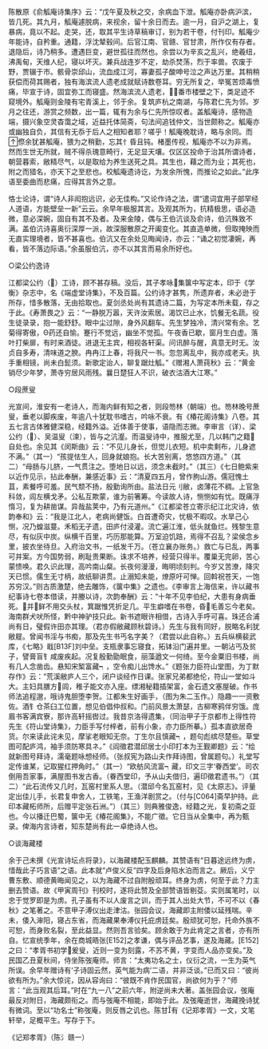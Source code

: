 <!-- { "loadSidebar": true } -->
陈散原《俞觚庵诗集序》云：“戊午夏及秋之交，余病血下泄。觚庵亦卧病沪滨，皆几死。其九月，觚庵遽脱病，来视余，留十余日而去。逾一月，自沪之湖上，复暴病，竟以不起。走哭，还，取其平生诗草稿审订，别为若干卷，付刊印。觚庵少年能诗，自矜重。通籍，浮沈辇毂间。后官江南、官赣、官甘肃，所作仅有存者。退隐后，诗乃稍多。遭遇巨变，避世孤往而然也。余尝以为辛亥之乱兴，绝羲纽，沸禹甸，天维人纪，寝以坏灭。兼兵战连岁不定，劫杀焚荡，烈于率兽。农废于野，贾辍于市。骸骨崇邱山，流血成江河，寡妻孤子酸呻号泣之声达万里。其稍稍获偿而荷其赐者，独有海滨流人遗老成就赋诗数卷耳。穷无所复之，举冤苦烦毒愤痛，毕宣于诗，固宜弥工而寝盛。然海滨流人遗老，番市楼壁之下，类足迹不窥境外。觚庵则金陵有宅青溪上，邻于余。复筑庐杭之南湖，与陈君仁先为邻。岁月之往还，游赏之频数，出一篇，辄有为余与仁先所惊叹者。盖觚庵诗，感物造端，摄兴象空灵杳霭之域，近益托体简斋，句法间追钱仲文，当世颇称之。觚庵亦或幽独自负，其信有无忝于后人之相知者耶？嗟乎！觚庵晚耽诗，略与余同。而傺余犹甚觚庵，猥为之稍勤，忘其忄昏且钝。楮墨传视，觚庵亦不以为非焉。然而生世无所就，贼不得杀瑰意畸行，无足显天壤。仅区区投命于治其所谓诗者，朝营暮索，敝精尽气，以是取给为养生送死之具。其生也，藉之而为业；其死也，附之而猎名，亦天下之至悲也。校觚庵遗诗讫，为发余所愧，而推论之如此。”此序语至委曲而悲痛，应得其言外之意。

恪士论诗，谓“诗人非闳抱远识，必无佳构。”又论作诗之法，谓“遣词宜用子部罕经人道语，方能壁垒一新”云云。余早年极服其言。及观其所为，抗精极思，语必造微，意必深婉，固自有其不及者。及来金陵，偶与王伯沆谈及俞诗，伯沆殊致不满。盖伯沆诗喜奥衍深厚一派，故深服散原之开阖变化。其直造单微，但取掩映而无直实理境者，皆不甚喜也。伯沆又在余处见晦闻诗，亦云：“诵之初觉凄婉，再看，皆不落边际语。”余虽服伯沆，亦不以其言而易余所好也。

○梁公约逸诗

江都梁公约（）工诗，顾不甚存稿。没后，其子孝咏集箧中写定本，印于《学衡》杂志中，名《端虚堂诗集》，不及百篇。公约诗才甚隽，所遗弃者，未必逊于所存，惜多散落，无由拾取也。夏剑丞处尚有其遗诗二篇，为写定本所未载，存之于此。《寿萧畏之》云：“一静脱万嚣，天许汝索居。渴饮已止水，饥餐无名蔬。役生徒录录，抱一能舒舒。眼中尘过隙，身外风翻车。先生梦独冷，清兴常有余。艺菊得寄傲，Θ药还自愉。蹇行不觉远，幽坐不觉孤。午夜香已歇，窗月生白虚。落叶打柴扉，有时来酒徒。进退无主宾，相视各轩渠。问讯醉与醒，真意无时无。汝贞自多寿，清味道之腴。冉冉江上春，将我尺一书。忽忽离乱中，我亦成老夫。执手重相镜，尚未白髭须。新歌定诒人，聊复踞灶觚。”《赠湘人萧莼秋》云：“黄金销尽少年梦，萧寺穷居风雨残。曩日楚狂人不识，破衣沽酒大江寒。”

○段蔗叟

光宣间，淮安有一老诗人，而海内鲜有知之者，则段笏林（朝端）也。笏林晚号蔗叟，垂老以脚疾废，年逾八十犹耽书嗜古，吟咏不衰。有《椿花阁诗集》八卷。其五七言古体雅健深稳，经籍外溢。近体善于使事，语隐而志微。李审言（详）、梁公约（）、吴温叟（涑），皆与之沆瀣。而温叟诗中，推服尤至，几以韩门之籍自处也。余见其《闵斯曲》云：“不见儿身长，但觉儿衣短。机中卖剩布，儿身遮不满。”（其一）“孩提怯生人，回身就娘抱。长大苦别离，悠悠四方道。”（其二）“母肠与儿脐，一气贯注之。堕地日以远，须念未截时。”（其三）《七日鲍紫来以近作见示，拈此奉酬，兼感近事》云：“清夏四五月，曾作朐山游。儒冠愧土苴，素餐呼可羞。民气颓不扬，殷勤询所由。盐法日元刂敝，卤薄花不稠。上官急科敛，闾左横戈矛。公私互欺蒙，谁为前箸筹。今读故人诗，恻恻如有忧。既痛浮惰习，复为耕凿谋。异哉盐荚中，乃有元道州。”《江都梁苍立寄示纪江北灾诗，依韵奉和》云：“我是江北人，老病尚健饭。白首遭奇灾，忧极不暇叹。水旱己心恻，况乃蝗滋蔓。禾稻无孑遗，田庐付浸灌。流亡遍江淮，低头就鱼烂。残黎生意尽，有似灰中炭。纵横千百里，巧历那能算。万室迫饥踣，焉得不召乱？梁侯念乡里，披衣坐待旦。入府治文书，一纸发千万。（苍立襄办账务。）救亡与已乱，两事可并案。方今国势弱，刷耻贵果断。诛求不培养，经营只得半。覆巢无完卵，苦心蒙愦唤。君久识此理，高吟南山粲。长夜何漫漫，晦明顷刻判。今岁又苦潦，降灾天已惯。儒生无寸柄，故纸聊讲贯。止溺知未能，燎原吁可惮。回斡祝苍天，一饱苏穷汉。”则古质激楚，绝去雕饰，《箧中集》之遗也。《李审言上海信来，许以藏书纪事诗七卷本借读，并媵以诗，次韵奉酬》云：“十年不见李伯纪，大患有身病垂死。并鲜不用交头杖，箕踞惟凭折足几。平生癖嗜在书卷，昏毛善忘今老矣。海南群犬吠所怪，黔中神驴技只此。新书遮眼许相借，古诗入手呼可喜。珠还合浦尚有日，璧假许田亦其理。（君亦假敝藏顾秋碧诗。）先生与我有同好，脱略名利犹敝屣。曾闻书淫与书痴，那及先生书丐名字美？（君尝以此自称。）五兵纵横裴武库，《七略》戢[B13F]刘中垒。支瓶隶事忘寝食，拓钵沿门遍井里。一朝沾丐及贫子，譬膏盲钅咸废疾起。况复殷勤勖眠食，丽藻遒文一何绮。至今金粟旧书楼，尚有几人念凿齿。悬知宋椠富藏┑，空令痴儿出馋水。”《题张力臣符山堂图，为丁默存作》云：“荒溪敝庐人三个，闭户谈经作日课。张家兄弟都绝伦，符山一堂如斗大。主妇具膳方闾，稚子能文亦入座。缥湘秘籍插架富，金石遗文塞屋破。作书师法追程邈，哦诗鬼胆堕李贺。江都朱生好画手，（图为朱二玉作。）隐趣一一资敷佐。酒钅仓茶臼工位置，想见伯倡仲叔和。门前风景太萧瑟，古柳寒鸦伴穷饿。庞眉书客满宾寮，那许高轩摇辔过。我昔京洛得遗集，（同治甲子于京都市上得性符先生《符山堂诗集》，力臣手写付梓者，前有小象，亦力臣所摹。）孤本直欲居奇货。尔来读此诧未见，摩挲老眼知无奈。丁生尔且慎藏┑，题句彪缤尽楚些。草堂图可配庐鸿，袖手须防寒具ネ。”《阎徵君潜邱居士小印打本为王觐卿题》云：“绘就新图号拜诗，濡毫题咏想经师。（张叔宪为路山夫作拜诗图，曾属题句。）礼堂写定传谁某，记取猩红押角时。”（其一）“欧舫风流富┑藏，印文三字‘眷西堂’。司农倒用吾家事，满屋图书发古香。（眷西堂印，予从山夫借归，遍印徵君遗书。”）（其二）“此石流传又几时，瓦窑村里系人思。（潜邱今名瓦窑村，见《太原志》。评量定出佳儿手，长君复申舍人，工铁笔，王渔洋剧赏之。（付与[C064]斋早护持。此印本藏柘师所，后赠平定张石洲。”）（其三）则典雅俊逸，经籍之光，复初斋之亚也。今以播迁巴蜀，箧中无《椿花阁集》，不能广徵。它日当从全集中，再为甄录。俾海内言诗者，知东楚尚有此一卓绝诗人也。

○谈海藏楼

余于己未撰《光宣诗坛点将录》，以海藏楼配玉麒麟。其赞语有“日暮途远终为虏，惜哉此子巧言语”之语。此本就“卢俊义反”四字及后身陷水泊而言之。厥后，义宁曹东敷、顺德黄晦闻见之，以为海藏不过自附殷顽耳。终身为虏，何至于此？力主删去赞语。故《甲寅周刊》刊校时，遂将此赞及全部赞语皆剔芟。实则属笔时，以忠于觉罗即是为虏。孔子虽有不以人废言之训，而于其人出处大节，不可不以《春秋》之笔著之。不意甲子溥仪出走津沽。张园会议，海藏即主附倭以延残喘。辛未，倭入渖阳，寝占东省，而海藏果奉溥仪托庇虏廷矣。殷顽犹可恕，托命外族不可恕，而身败名裂，至此益显。然则吾言验矣。顾余敢于为此肯定之言者，亦有所自。忆宣统季年，余在商城晤张[E152]之孝谦，偶与评品艺事，遂及海藏。[E152]之曰：“孝胥书初学爰叟，近则一变为刻露，不苏不黄，字变而人品亦变矣。”及民国乙丑夏秋间，侍坐陈弢庵师。师言：“太夷功名之士，仪衍之流，一生为英气所误。余早年赠诗有‘子诗固云然，英气能为病’二语，并非泛谈。”已而又曰：“彼尚欲有所为。”余大惊诧，因从容询曰：“彼既不肯作民国官，尚欲何为乎？”师言：“此当观其后耳。”时在“九一八”之前六年，附逆尚未大著。盖张园会议，弢庵最反对附日，海藏颇衔之。而与弢庵不相能，即始于此。及弢庵逝世，海藏挽诗犹有微词。至以“功名士”称弢庵，则反唇之讥也。陈甘有《记郑孝胥》一文，文笔轩举，足概平生。写存于下。

《记郑孝胥》（陈氵赣一）

